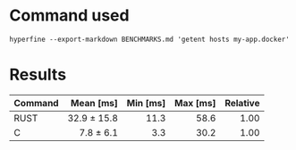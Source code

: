 # Command used

`hyperfine --export-markdown BENCHMARKS.md 'getent hosts my-app.docker'`

# Results

| Command | Mean [ms]   | Min [ms] | Max [ms] | Relative |
|:--------|------------:|---------:|---------:|---------:|
| RUST    | 32.9 ± 15.8 | 11.3     | 58.6     | 1.00     |
| C       | 7.8 ± 6.1   | 3.3      | 30.2     | 1.00     |
